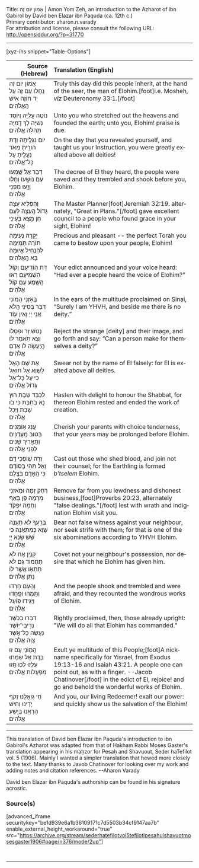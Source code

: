 <html>
<head></head>
<body>
Title: אָמוֹן יוֹם זֶה | Amon Yom Zeh, an introduction to the Azharot of ibn Gabirol by David ben Elazar ibn Paquda (ca. 12th c.)<br />
Primary contributor: aharon.n.varady<br />
For attribution and license, please consult the following URL: <a href="http://opensiddur.org/?p=31770">http://opensiddur.org/?p=31770</a>
<p />
<hr />

[xyz-ihs snippet="Table-Options"]<table style="margin-left: auto; margin-right: auto;" class="draggable">
<thead><tr><th id="x" style="text-align: right;">Source (Hebrew)</th><th style="text-align: left;">Translation (English)</th></tr></thead>
<tbody>
<tr><td style="vertical-align:top;">
<div class="liturgy" lang="he">
אָמוֹן יוֹם זֶה נָֽחֲלוּ עַם זֶה
עַל יַד חוֹזֶה אִישׁ הָֽאֱלֹהִים׃
</span></div></td>
 
<td style="vertical-align:top;">
<div class="english" lang="en">
Truly this day did this people inherit, 
at the hand of the seer, the man of Elohim.[foot]i.e. Mosheh, <em>viz</em> Deuteronomy 33:1.[/foot]
</div></td></tr>


<tr><td style="vertical-align:top;">
<div class="liturgy" lang="he">
נוֹטֶה עֲלִיָּה וְיוֹסֵד נְשִׁיָּה
לְךָ דֻֽמִיָּה תְּהִלָּה אֱלֹהִים׃
</span></div></td>
 
<td style="vertical-align:top;">
<div class="english" lang="en">
Unto you who stretched out the heavens and founded the earth; 
unto you, Elohim! praise is due.
</div></td></tr>


<tr><td style="vertical-align:top;">
<div class="liturgy" lang="he">
יוֹם נִגְלֵֽיתָה וְדָת הוֹרֵֽיתָ
מְאֹד נַעֲלֵֽיתָ עַל כׇּל־אֱלֹהִים׃
</span></div></td>
 
<td style="vertical-align:top;">
<div class="english" lang="en">
On the day that you revealed yourself, and taught us your Instruction, 
you were greatly exalted above all deities!
</div></td></tr>


<tr><td style="vertical-align:top;">
<div class="liturgy" lang="he">
דְּבַר אֵל שָֽׁמְעוּ עַם נוֹשָֽׁעוּ
וְחָלֽוּ וְזָֽעוּ מִפְּנֵי אֱלֹהִים׃
</span></div></td>
 
<td style="vertical-align:top;">
<div class="english" lang="en">
The decree of El they heard, the people were saved 
and they trembled and shook before you, Elohim.
</div></td></tr>


<tr><td style="vertical-align:top;">
<div class="liturgy" lang="he">
וְהִפְלִיא עֵצָה גְּדוֹל הָֽעֵצָה
לְעָם חֵן מָצָא בְּעֵינֵי אֱלֹהִים׃
</span></div></td>
 
<td style="vertical-align:top;">
<div class="english" lang="en"> 
The Master Planner[foot]Jeremiah 32:19. alternately, "Great in Plans."[/foot] gave excellent council
to a people who found grace in your sight, Elohim!
</div></td></tr>


<tr><td style="vertical-align:top;">
<div class="liturgy" lang="he">
יְקָרָה נְעִימָה תּוֹרָה תְּמִימָה
לְהַנְחִיל אֲיוּמָּה בָּא הָֽאֱלֹהִים׃
</span></div></td>
 
<td style="vertical-align:top;">
<div class="english" lang="en">
Precious and pleasant -- the perfect Torah 
you came to bestow upon your people, Elohim!
</div></td></tr>


<tr><td style="vertical-align:top;">
<div class="liturgy" lang="he">
דָּת הֽוֹדִיעָם וְקוֹל הִשְׁמִיעָם
רְאוּ הֲשָֽׁמַע עָם קוֹל אֱלֹהִים׃
</span></div></td>
 
<td style="vertical-align:top;">
<div class="english" lang="en">
Your edict announced and your voice heard: 
“Had ever a people heard the voice of Elohim?”
</div></td></tr>


<tr><td style="vertical-align:top;">
<div class="liturgy" lang="he">
בְּאָזְנֵי הֲמוֹנַי דִּבֵּר בְּסִינַי
הֲלֹא אֲנִי יְיָ וְאֵין עוֹד אֱלֹהִים׃
</span></div></td>
 
<td style="vertical-align:top;">
<div class="english" lang="en">
In the ears of the multitude proclaimed on Sinai, 
“Surely I am YHVH, and beside me there is no deity.”
</div></td></tr>


<tr><td style="vertical-align:top;">
<div class="liturgy" lang="he">
נְטֹשׁ זָר וּפִסְלוֹ וְצֵא תֹּֽאמַר לוֹ
הֲיַֽעֲשֶׂה לּוֹ אָדָם אֱלֹהִים׃
</span></div></td>
 
<td style="vertical-align:top;">
<div class="english" lang="en">
Reject the strange [deity] and their image, and go forth and say: 
“Can a person make for themselves a deity?”
</div></td></tr>


<tr><td style="vertical-align:top;">
<div class="liturgy" lang="he">
אֶת שֵׁם הָאֵל לַשָּׁוְא אַל תּוֹאֵל
כִּי עַל כׇּל־אֵל גָּדוֹל אֱלֹהִים׃
</span></div></td>
 
<td style="vertical-align:top;">
<div class="english" lang="en">
Swear not by the name of El falsely: 
for El is exalted above all deities.
</div></td></tr>


<tr><td style="vertical-align:top;">
<div class="liturgy" lang="he">
לְכַבֵּד שַׁבָּת רוּץ נָא בְחִבַּת
כִּי בוֹ שָׁבַת וַיְכַל אֱלֹהִים׃
</span></div></td>
 
<td style="vertical-align:top;">
<div class="english" lang="en">
Hasten with delight to honour the Shabbat, 
for thereon Elohim rested and ended the work of creation. 
</div></td></tr>


<tr><td style="vertical-align:top;">
<div class="liturgy" lang="he">
עַנֵּג אֽוֹמְנִים בְּטוּב מַֽעֲדַנִּים
וְתַֽאֲרִיךְ שָׁנִים לִפְנֵי אֱלֹהִים׃
</span></div></td>
 
<td style="vertical-align:top;">
<div class="english" lang="en">
Cherish your parents with choice tenderness, 
that your years may be prolonged before Elohim.
</div></td></tr>


<tr><td style="vertical-align:top;">
<div class="liturgy" lang="he">
זְרֵה שֽׁוֹפְכֵי דָם וְאַל תְּהִי בְסוֹדָם
כִּי הָֽאָדָם בְּצֶֽלֶם אֱלֹהִים׃
</span></div></td>
 
<td style="vertical-align:top;">
<div class="english" lang="en">
Cast out those who shed blood, and join not their counsel; 
for the Earthling is formed <em>b'tselem</em> Elohim.
</div></td></tr>


<tr><td style="vertical-align:top;">
<div class="liturgy" lang="he">
רַחֵק זִמָּה וּמֹֽאזְנֵי מִרְמָה
פֶּן בְּאַף וְחֵמָה יִפְקֹד אֱלֹהִים׃
</span></div></td>
 
<td style="vertical-align:top;">
<div class="english" lang="en">
Remove far from you lewdness and dishonest business,[foot]Proverbs 20:23, alternately "false dealings."[/foot] 
lest with wrath and indignation Elohim visit you.
</div></td></tr>


<tr><td style="vertical-align:top;">
<div class="liturgy" lang="he">
בְּרֵֽעֲךָ לֹא תֵֽעֲנֶה שָׁוְא כְּמִתְאַנֶּה
כִּי שֵׁשׁ שָׂנֵא יְיָ אֱלֹהִים׃
</span></div></td>
 
<td style="vertical-align:top;">
<div class="english" lang="en">
Bear not false witness against your neighbour, nor seek strife with them; 
for that is one of the six abominations according to YHVH Elohim.
</div></td></tr>


<tr><td style="vertical-align:top;">
<div class="liturgy" lang="he">
קִנְיַן אָח לֹא תַחְמוֹד גַּם לֹא
תִּתְאָו אֲשֶׁר לוֹ נָתַן אֱלֹהִים׃
</span></div></td>
 
<td style="vertical-align:top;">
<div class="english" lang="en">
Covet not your neighbour's possession, nor  
desire that which he Elohim has given him.
</div></td></tr>


<tr><td style="vertical-align:top;">
<div class="liturgy" lang="he">
וְהָעָם חָֽרְדוּ וְתָֽמְהוּ וּפָֽחֲדוּ
וַיַּגִּֽידוּ פּֽוֹעַל אֱלֹהִים׃
</span></div></td>
 
<td style="vertical-align:top;">
<div class="english" lang="en">
And the people shook and trembled and were afraid, 
and they recounted the wondrous works of Elohim. 
</div></td></tr>


<tr><td style="vertical-align:top;">
<div class="liturgy" lang="he">
דִּבְּרוּ בְכֹֽשֶׁר נְדִֽיבֵי־יֽוֹשֶׁר
נַעֲשֶׂה כׇל־אֲשֶׁר צִוָּה אֱלֹהִים׃ 
</span></div></td>
 
<td style="vertical-align:top;">
<div class="english" lang="en">
Rightly proclaimed, then, those already upright: 
"We will do all that Elohim has commanded."
</div></td></tr>


<tr><td style="vertical-align:top;">
<div class="liturgy" lang="he">
הֲמֽוֹנֵי עַם זוּ בְּדָת אֵל שִׂמְחוּ 
עִלְזוּ לְכוּ חֲזוּ מִפְעֲלוֹת אֱלֹהִים׃
</span></div></td>
 
<td style="vertical-align:top;">
<div class="english" lang="en">
Exult ye multitude of this People;[foot]A nickname specifically for Yisrael, from Exodus 19:13-16 and Isaiah 43:21. A people one can point out, as with a finger. --Jacob Chatinover[/foot] in the edict of El, rejoice!
and go and behold the wonderful works of Elohim.
</div></td></tr>


<tr><td style="vertical-align:top;">
<div class="liturgy" lang="he">
חַי גּֽוֹאֲלֵנוּ זְקֹף יָדֵֽינוּ
וְחִישׁ הַרְאֵֽנוּ בְּיֵֽשַׁע אֱלֹהִים׃
</span></div></td>
 
<td style="vertical-align:top;">
<div class="english" lang="en">
And you, our living Redeemer! exalt our power: 
and quickly show us the salvation of the Elohim! 
</div></td></tr>
</tbody></table>

<hr />

This translation of David ben Elazar ibn Paquda's introduction to ibn Gabirol's Azharot was adapted from that of Hakham Rabbi Moses Gaster's translation appearing in his maḥzor for Pesaḥ and Shavuout, Seder haTefilot vol. 5 (1906). Mainly I wanted a simpler translation that hewed more closely to the text. Many thanks to Javob Chatinover for looking over my work and adding notes and citation references.  --Aharon Varady

David ben Elazar ibn Paquda's authorship can be found in his signature acrostic.

<h3>Source(s)</h3>

[advanced_iframe securitykey="be1d939e6a1b36109171c7d5503b34cf9147aa7b" enable_external_height_workaround="true" src="https://archive.org/stream/sederhatefilotvol5tefilotlpesahulshavuotmosesgaster1906#page/n376/mode/2up"]

&nbsp;

<hr />

&nbsp;
</body>
</html>